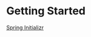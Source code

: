 # Getting Started

[Spring Initializr](https://start.spring.io/#!type=gradle-project-kotlin&language=kotlin&platformVersion=3.3.1&packaging=jar&jvmVersion=17&groupId=dev.fastcampus&artifactId=mvc&name=mvc&description=spring%20boot%20mvc&packageName=dev.fastcampus.mvc&dependencies=web,h2,data-jpa)

